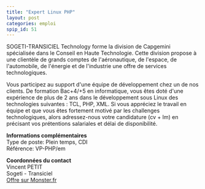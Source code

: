 ```yaml
---
title: "Expert Linux PHP"
layout: post
categories: emploi
spip_id: 51
---
```

SOGETI-TRANSICIEL Technology forme la division de Capgemini spécialisée dans le Conseil en Haute Technologie. Cette division propose à une clientèle de grands comptes de l'aéronautique, de l'espace, de l'automobile, de l'énergie et de l'industrie une offre de services technologiques.

Vous participez au support d'une équipe de développement chez un de nos clients. De formation Bac+4/+5 en informatique, vous êtes doté d'une expérience de 
plus de 2 ans dans le développement sous Linux des technologies suivantes :
TCL, PHP, XML. Si vous appréciez le travail en équipe et que vous êtes 
fortement motivé par les challenges technologiques, alors adressez-nous 
votre candidature (cv + lm) en précisant vos prétentions salariales et délai 
de disponibilité.

**Informations complémentaires**  
Type de poste: Plein temps, CDI   
Référence: VP-PHP/em

**Coordonnées du contact**  
Vincent PETIT  
Sogeti - Transiciel  
[Offre sur Monster.fr](http://offres.monster.fr/getjob.asp?JobID=31006155&WT.mc_n=MKT000125)